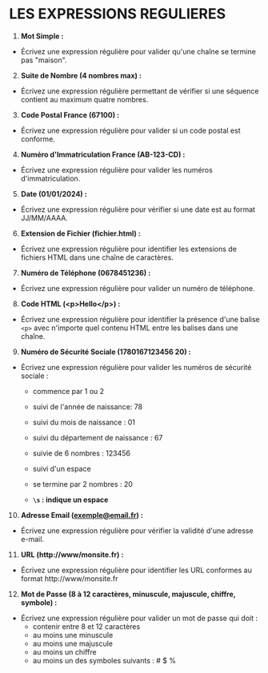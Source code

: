 # LES EXPRESSIONS REGULIERES

1. **Mot Simple :**
  - Écrivez une expression régulière pour valider qu'une chaîne se termine pas "maison".

2. **Suite de Nombre (4 nombres max) :**
  - Écrivez une expression régulière permettant de vérifier si une séquence contient au maximum quatre nombres.

3. **Code Postal France (67100) :**
  - Écrivez une expression régulière pour valider si un code postal est conforme.

4. **Numéro d'Immatriculation France (AB-123-CD) :**
- Écrivez une expression régulière pour valider les numéros d'immatriculation.

5. **Date (01/01/2024) :**
  - Écrivez une expression régulière pour vérifier si une date est au format JJ/MM/AAAA.

6. **Extension de Fichier (fichier.html) :**
  - Écrivez une expression régulière pour identifier les extensions de fichiers HTML dans une chaîne de caractères.

7. **Numéro de Téléphone (0678451236) :**
  - Écrivez une expression régulière pour valider un numéro de téléphone.

8. **Code HTML (\<p>Hello\</p>) :**
  - Écrivez une expression régulière pour identifier la présence d'une balise `<p>` avec n'importe quel contenu HTML entre les balises dans une chaîne.

9. **Numéro de Sécurité Sociale (1780167123456 20) :**
  - Écrivez une expression régulière pour valider les numéros de sécurité sociale :
     - commence par 1 ou 2
     - suivi de l'année de naissance: 78
     - suivi du mois de naissance : 01
     - suivi du département de naissance : 67
     - suivie de 6 nombres : 123456
     - suivi d'un espace
     - se termine par 2 nombres : 20
    
     - **`\s` : indique un espace**

10. **Adresse Email (exemple@email.fr) :**
  - Écrivez une expression régulière pour vérifier la validité d'une adresse e-mail.

11. **URL (http://www/monsite.fr) :**
  - Écrivez une expression régulière pour identifier les URL conformes au format http://www/monsite.fr

12. **Mot de Passe (8 à 12 caractères, minuscule, majuscule, chiffre, symbole) :**
  - Écrivez une expression régulière pour valider un mot de passe qui doit : 
     - contenir entre 8 et 12 caractères
     - au moins une minuscule
     - au moins une majuscule
     - au moins un chiffre
     - au moins un des symboles suivants : # $ %
